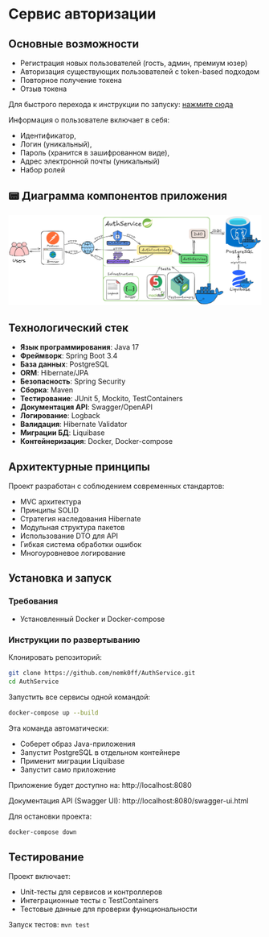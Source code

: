 # Сервис авторизации

## Основные возможности
- Регистрация новых пользователей (гость, админ, премиум юзер)
- Авторизация существующих пользователей с token-based подходом
- Повторное получение токена
- Отзыв токена

Для быстрого перехода к инструкции по запуску:
[нажмите сюда](#docker-instructions)

Информация о пользователе включает в себя: 
- Идентификатор,
- Логин (уникальный),
- Пароль (хранится в зашифрованном виде),
- Адрес электронной почты (уникальный)
- Набор ролей

## 📟 Диаграмма компонентов приложения
![Диаграмма компонентов приложения](assets/AuthService.excalidraw.png)

## Технологический стек
- **Язык программирования**: Java 17
- **Фреймворк**: Spring Boot 3.4
- **База данных**: PostgreSQL
- **ORM**: Hibernate/JPA
- **Безопасность**: Spring Security
- **Сборка**: Maven
- **Тестирование**: JUnit 5, Mockito, TestContainers
- **Документация API**: Swagger/OpenAPI
- **Логирование**: Logback
- **Валидация**: Hibernate Validator
- **Миграции БД**: Liquibase
- **Контейнеризация**: Docker, Docker-compose

## Архитектурные принципы
Проект разработан с соблюдением современных стандартов:
- MVC архитектура
- Принципы SOLID
- Стратегия наследования Hibernate
- Модульная структура пакетов
- Использование DTO для API
- Гибкая система обработки ошибок
- Многоуровневое логирование

<a id="docker-instructions"></a>

## Установка и запуск
### Требования
- Установленный Docker и Docker-compose

### Инструкции по развертыванию
Клонировать репозиторий:
```bash
git clone https://github.com/nemk0ff/AuthService.git
cd AuthService
```
Запустить все сервисы одной командой:

```bash
docker-compose up --build
```
Эта команда автоматически:
- Соберет образ Java-приложения
- Запустит PostgreSQL в отдельном контейнере
- Применит миграции Liquibase
- Запустит само приложение

Приложение будет доступно на: http://localhost:8080

Документация API (Swagger UI): http://localhost:8080/swagger-ui.html

Для остановки проекта:
```bash
docker-compose down
```
## Тестирование
Проект включает:
- Unit-тесты для сервисов и контроллеров
- Интеграционные тесты с TestContainers
- Тестовые данные для проверки функциональности

Запуск тестов: `mvn test`